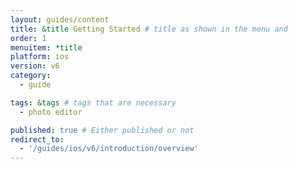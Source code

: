 ```yaml
---
layout: guides/content
title: &title Getting Started # title as shown in the menu and
order: 1
menuitem: *title
platform: ios
version: v6
category:
  - guide

tags: &tags # tags that are necessary
  - photo editor

published: true # Either published or not
redirect_to:
  - '/guides/ios/v6/introduction/overview'
---
```

